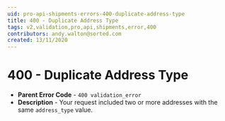 ```yaml
---
uid: pro-api-shipments-errors-400-duplicate-address-type
title: 400 - Duplicate Address Type
tags: v2,validation,pro,api,shipments,error,400
contributors: andy.walton@sorted.com
created: 13/11/2020
---
```

# 400 - Duplicate Address Type

* **Parent Error Code** - `400 validation_error`
* **Description** - Your request included two or more addresses with the same `address_type` value.